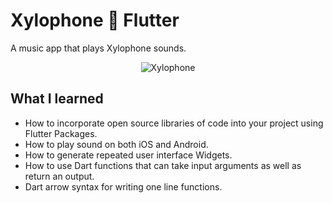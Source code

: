 # Xylophone :musical_score: Flutter

A music app that plays Xylophone sounds.

<p align="center">
  <img src="https://user-images.githubusercontent.com/50670255/69649310-d96a6e80-103a-11ea-9f42-fa4c4899ad85.png" alt="Xylophone"/>
</p>

## What I learned

- How to incorporate open source libraries of code into your project using Flutter Packages.
- How to play sound on both iOS and Android.
- How to generate repeated user interface Widgets.
- How to use Dart functions that can take input arguments as well as return an output.
- Dart arrow syntax for writing one line functions.
